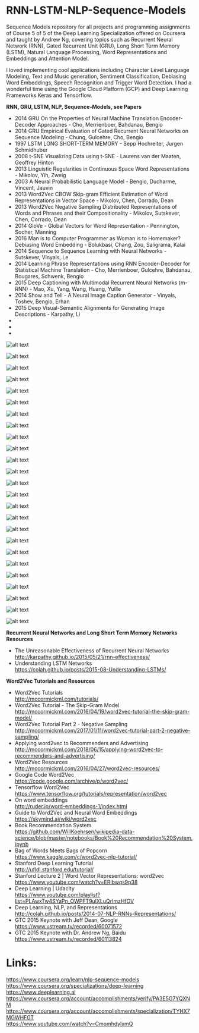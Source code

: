 # RNN-LSTM-NLP-Sequence-Models
Sequence Models repository for all projects and programming assignments of Course 5 of 5 of the Deep Learning Specialization offered on Coursera and taught by Andrew Ng, covering topics such as Recurrent Neural Network (RNN), Gated Recurrent Unit (GRU), Long Short Term Memory (LSTM), Natural Language Processing, Word Representations and Embeddings and Attention Model.

I loved implementing cool applications including Character Level Language Modeling, Text and Music generation, Sentiment Classification, Debiasing Word Embeddings, Speech Recognition and Trigger Word Detection. I had a wonderful time using the Google Cloud Platform (GCP) and Deep Learning Frameworks Keras and Tensorflow.

**RNN, GRU, LSTM, NLP, Sequence-Models, see Papers**
* 2014 GRU On the Properties of Neural Machine Translation Encoder-Decoder Approaches - Cho, Merrienboer, Bahdanau, Bengio
* 2014 GRU Empirical Evaluation of Gated Recurrent Neural Networks on Sequence Modeling - Chung, Gulcehre, Cho, Bengio
* 1997 LSTM LONG SHORT-TERM MEMORY - Sepp Hochreiter, Jurgen Schmidhuber
* 2008 t-SNE Visualizing Data using t-SNE - Laurens van der Maaten, Geoffrey Hinton
* 2013 Linguistic Regularities in Continuous Space Word Representations - Mikolov, Yih, Zweig
* 2003 A Neural Probabilistic Language Model - Bengio, Ducharme, Vincent, Jauvin
* 2013 Word2Vec CBOW Skip-gram Efficient Estimation of Word Representations in Vector Space - Mikolov, Chen, Corrado, Dean
* 2013 Word2Vec Negative Sampling Distributed Representations of Words and Phrases and their Compositionality - Mikolov, Sutskever, Chen, Corrado, Dean
* 2014 GloVe - Global Vectors for Word Representation - Pennington, Socher, Manning
* 2016 Man is to Computer Programmer as Woman is to Homemaker? Debiasing Word Embedding - Bolukbasi, Chang, Zou, Saligrama, Kalai
* 2014 Sequence to Sequence Learning with Neural Networks - Sutskever, Vinyals, Le
* 2014 Learning Phrase Representations using RNN Encoder-Decoder for Statistical Machine Translation - Cho, Merrienboer, Gulcehre, Bahdanau, Bougares, Schwenk, Bengio
* 2015 Deep Captioning with Multimodal Recurrent Neural Networks (m-RNN) - Mao, Xu, Yang, Wang, Huang, Yuille
* 2014 Show and Tell - A Neural Image Caption Generator - Vinyals, Toshev, Bengio, Erhan
* 2015 Deep Visual-Semantic Alignments for Generating Image Descriptions - Karpathy, Li
*
*
* 


![alt text](images/RNN-LSTM-NLP-Sequence-Models-1.png)

![alt text](images/RNN-LSTM-NLP-Sequence-Models-2.png)

![alt text](images/RNN-LSTM-NLP-Sequence-Models-3a.png)

![alt text](images/RNN-LSTM-NLP-Sequence-Models-3b.png)

![alt text](images/RNN-LSTM-NLP-Sequence-Models-3c.png)

![alt text](images/RNN-LSTM-NLP-Sequence-Models-4a.png)

![alt text](images/RNN-LSTM-NLP-Sequence-Models-4b.png)

![alt text](images/RNN-LSTM-NLP-Sequence-Models-5a.png)

![alt text](images/RNN-LSTM-NLP-Sequence-Models-5b.png)

![alt text](images/RNN-LSTM-NLP-Sequence-Models-5c.png)

![alt text](images/RNN-LSTM-NLP-Sequence-Models-6a.png)

![alt text](images/RNN-LSTM-NLP-Sequence-Models-6b.png)

![alt text](images/RNN-LSTM-NLP-Sequence-Models-7a.png)

![alt text](images/RNN-LSTM-NLP-Sequence-Models-7b.png)

![alt text](images/RNN-LSTM-NLP-Sequence-Models-7c.png)

![alt text](images/RNN-LSTM-NLP-Sequence-Models-7d.png)

![alt text](images/RNN-LSTM-NLP-Sequence-Models-8a.png)

![alt text](images/RNN-LSTM-NLP-Sequence-Models-8b.png)

![alt text](images/RNN-LSTM-NLP-Sequence-Models-9a.png)

![alt text](images/RNN-LSTM-NLP-Sequence-Models-9b.png)

![alt text](images/RNN-LSTM-NLP-Sequence-Models-9c.png)

![alt text](images/RNN-LSTM-NLP-Sequence-Models-9d.png)

![alt text](images/RNN-LSTM-NLP-Sequence-Models-9e.png)

![alt text](images/RNN-LSTM-NLP-Sequence-Models-11.png)

![alt text](images/RNN-LSTM-NLP-Sequence-Models-12.png)

**Recurrent Neural Networks and Long Short Term Memory Networks Resources**
* The Unreasonable Effectiveness of Recurrent Neural Networks  
http://karpathy.github.io/2015/05/21/rnn-effectiveness/
* Understanding LSTM Networks  
https://colah.github.io/posts/2015-08-Understanding-LSTMs/

**Word2Vec Tutorials and Resources**
* Word2Vec Tutorials  
http://mccormickml.com/tutorials/
* Word2Vec Tutorial - The Skip-Gram Model  
http://mccormickml.com/2016/04/19/word2vec-tutorial-the-skip-gram-model/
* Word2Vec Tutorial Part 2 - Negative Sampling  
http://mccormickml.com/2017/01/11/word2vec-tutorial-part-2-negative-sampling/
* Applying word2vec to Recommenders and Advertising  
http://mccormickml.com/2018/06/15/applying-word2vec-to-recommenders-and-advertising/
* Word2Vec Resources  
http://mccormickml.com/2016/04/27/word2vec-resources/
* Google Code Word2Vec  
https://code.google.com/archive/p/word2vec/
* Tensorflow Word2Vec  
https://www.tensorflow.org/tutorials/representation/word2vec
* On word embeddings  
http://ruder.io/word-embeddings-1/index.html
* Guide to Word2Vec and Neural Word Embeddings  
https://skymind.ai/wiki/word2vec
* Book Recommendation System  
https://github.com/WillKoehrsen/wikipedia-data-science/blob/master/notebooks/Book%20Recommendation%20System.ipynb
* Bag of Words Meets Bags of Popcorn  
https://www.kaggle.com/c/word2vec-nlp-tutorial/
* Stanford Deep Learning Tutorial  
http://ufldl.stanford.edu/tutorial/
* Stanford Lecture 2 | Word Vector Representations: word2vec  
https://www.youtube.com/watch?v=ERibwqs9p38
* Deep Learning | Udacity  
https://www.youtube.com/playlist?list=PLAwxTw4SYaPn_OWPFT9ulXLuQrImzHfOV
* Deep Learning, NLP, and Representations  
http://colah.github.io/posts/2014-07-NLP-RNNs-Representations/
* GTC 2015 Keynote with Jeff Dean, Google  
https://www.ustream.tv/recorded/60071572
* GTC 2015 Keynote with Dr. Andrew Ng, Baidu  
https://www.ustream.tv/recorded/60113824

# Links:  
https://www.coursera.org/learn/nlp-sequence-models  
https://www.coursera.org/specializations/deep-learning  
https://www.deeplearning.ai  
https://www.coursera.org/account/accomplishments/verify/PA3E5G7YQXNM  
https://www.coursera.org/account/accomplishments/specialization/TYHX7MGWHFGT  
https://www.youtube.com/watch?v=CmomhdylxmQ  

